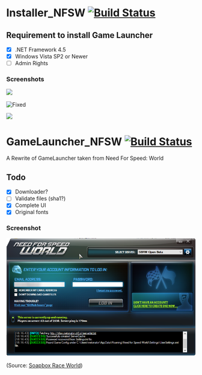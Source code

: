 # Installer_NFSW [![Build Status](https://img.shields.io/badge/build-passing-brightgreen.svg?branch=master)](https://github.com/1DavidCarbon/Soapbox_Launcher_Installer/releases/latest)

## Requirement to install Game Launcher

- [X] .NET Framework 4.5
- [X] Windows Vista SP2 or Newer
- [ ] Admin Rights

### Screenshots

![](https://raw.githubusercontent.com/1DavidCarbon/Soapbox_Launcher_Installer/master/Soapbox%20Installer%20(Lang).PNG)

![Fixed](https://raw.githubusercontent.com/1DavidCarbon/Soapbox_Launcher_Installer/master/Soapbox%20Installer%20(Dir).PNG)

![](https://raw.githubusercontent.com/1DavidCarbon/Soapbox_Launcher_Installer/master/Soapbox%20Installer%20(Launch).PNG)

# GameLauncher_NFSW [![Build Status](https://travis-ci.org/SoapboxRaceWorld/GameLauncher_NFSW.svg?branch=master)](https://travis-ci.org/SoapboxRaceWorld/GameLauncher_NFSW)
A Rewrite of GameLauncher taken from Need For Speed: World

## Todo
- [X] Downloader?
- [ ] Validate files (sha1?)
- [X] Complete UI
- [X] Original fonts

### Screenshot
![](https://raw.githubusercontent.com/SoapboxRaceWorld/GameLauncher_NFSW/interface_v3/screenshot.png)

(Source: [Soapbox Race World](https://github.com/SoapboxRaceWorld/GameLauncher_NFSW))
